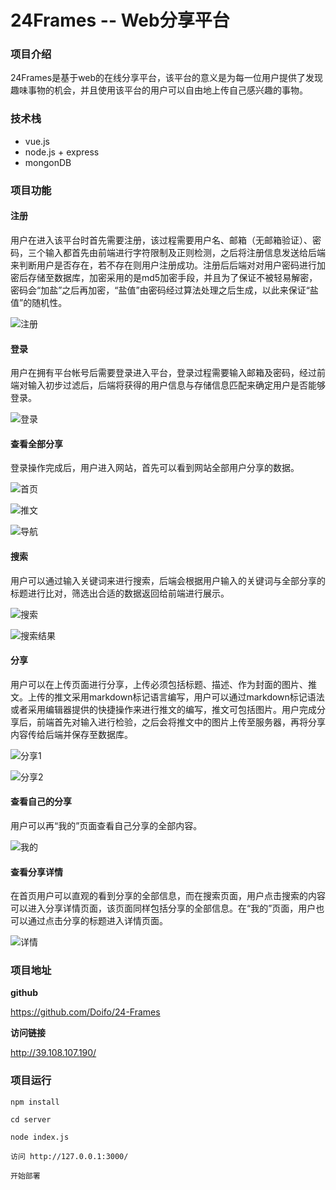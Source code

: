 # 24Frames -- Web分享平台

### 项目介绍

​	24Frames是基于web的在线分享平台，该平台的意义是为每一位用户提供了发现趣味事物的机会，并且使用该平台的用户可以自由地上传自己感兴趣的事物。



### 技术栈

- vue.js
- node.js + express
- mongonDB



### 项目功能

#### 注册

用户在进入该平台时首先需要注册，该过程需要用户名、邮箱（无邮箱验证）、密码，三个输入都首先由前端进行字符限制及正则检测，之后将注册信息发送给后端来判断用户是否存在，若不存在则用户注册成功。注册后后端对对用户密码进行加密后存储至数据库，加密采用的是md5加密手段，并且为了保证不被轻易解密，密码会“加盐”之后再加密，“盐值”由密码经过算法处理之后生成，以此来保证“盐值”的随机性。

![注册](./pic/1.PNG)

#### 登录

用户在拥有平台帐号后需要登录进入平台，登录过程需要输入邮箱及密码，经过前端对输入初步过滤后，后端将获得的用户信息与存储信息匹配来确定用户是否能够登录。

![登录](./pic/2.PNG)

#### 查看全部分享

登录操作完成后，用户进入网站，首先可以看到网站全部用户分享的数据。

![首页](./pic/3.PNG)

![推文](./pic/4.PNG)

![导航](./pic/5.PNG)

#### 搜索

用户可以通过输入关键词来进行搜索，后端会根据用户输入的关键词与全部分享的标题进行比对，筛选出合适的数据返回给前端进行展示。

![搜索](./pic/6.PNG)

![搜索结果](./pic/7.PNG)

#### 分享

用户可以在上传页面进行分享，上传必须包括标题、描述、作为封面的图片、推文。上传的推文采用markdown标记语言编写，用户可以通过markdown标记语法或者采用编辑器提供的快捷操作来进行推文的编写，推文可包括图片。用户完成分享后，前端首先对输入进行检验，之后会将推文中的图片上传至服务器，再将分享内容传给后端并保存至数据库。

![分享1](./pic/9.PNG)

![分享2](./pic/10.PNG)

#### 查看自己的分享

用户可以再“我的”页面查看自己分享的全部内容。

![我的](./pic/11.PNG)

#### 查看分享详情

在首页用户可以直观的看到分享的全部信息，而在搜索页面，用户点击搜索的内容可以进入分享详情页面，该页面同样包括分享的全部信息。在“我的”页面，用户也可以通过点击分享的标题进入详情页面。

![详情](./pic/8.PNG)





### 项目地址

**github**

<https://github.com/Doifo/24-Frames>

**访问链接**

<http://39.108.107.190/>



### 项目运行

```
npm install

cd server

node index.js

访问 http://127.0.0.1:3000/

开始部署
```

